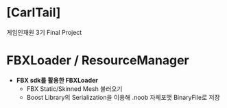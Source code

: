 # [CarlTail]
게임인재원 3기 Final Project

# FBXLoader / ResourceManager 
- **FBX sdk를 활용한 FBXLoader**
  - FBX Static/Skinned Mesh 불러오기
  - Boost Library의 Serialization을 이용해 .noob 자체포맷 BinaryFile로 저장
